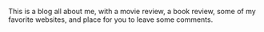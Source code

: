 This is a blog all about me, with a movie review, a book review, some of my favorite websites, and place for you to leave some comments.
